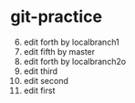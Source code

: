 # git-practice
6. edit forth by localbranch1
5. edit fifth by master 
4. edit forth by localbranch2o
3. edit third
2. edit second 
1. edit first
